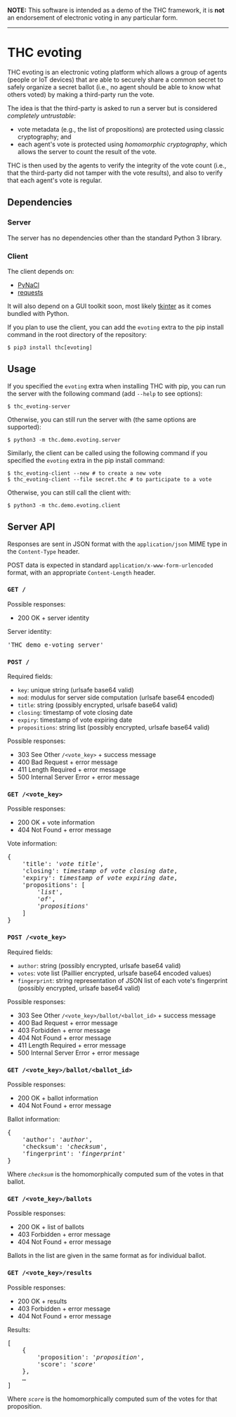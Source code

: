 **NOTE:** This software is intended as a demo of the THC framework, it is **not** an endorsement of electronic voting in any particular form.

---

THC evoting
===========

THC evoting is an electronic voting platform which allows a group of agents (people or IoT devices) that are able to securely share a common secret to safely organize a secret ballot (i.e., no agent should be able to know what others voted) by making a third-party run the vote.

The idea is that the third-party is asked to run a server but is considered *completely untrustable*:

* vote metadata (e.g., the list of propositions) are protected using classic cryptography; and
* each agent's vote is protected using *homomorphic cryptography*, which allows the server to count the result of the vote.

THC is then used by the agents to verify the integrity of the vote count (i.e., that the third-party did not tamper with the vote results), and also to verify that each agent's vote is regular.


## Dependencies

### Server

The server has no dependencies other than the standard Python 3 library.

### Client

The client depends on:

* [PyNaCl](https://pynacl.readthedocs.io/)
* [requests](https://requests.readthedocs.io/)

It will also depend on a GUI toolkit soon, most likely [tkinter](https://docs.python.org/3/library/tkinter.html) as it comes bundled with Python.

If you plan to use the client, you can add the `evoting` extra to the pip install command in the root directory of the repository:

    $ pip3 install thc[evoting]


## Usage

If you specified the `evoting` extra when installing THC with pip, you can run the server with the following command (add `--help` to see options):

    $ thc_evoting-server

Otherwise, you can still run the server with (the same options are supported):

    $ python3 -m thc.demo.evoting.server

Similarly, the client can be called using the following command if you specified the `evoting` extra in the pip install command:

    $ thc_evoting-client --new # to create a new vote
    $ thc_evoting-client --file secret.thc # to participate to a vote

Otherwise, you can still call the client with:

    $ python3 -m thc.demo.evoting.client


## Server API

Responses are sent in JSON format with the `application/json` MIME type in the `Content-Type` header.

POST data is expected in standard `application/x-www-form-urlencoded` format, with an appropriate `Content-Length` header.

### `GET /`

Possible responses:

* 200 OK + server identity

Server identity:

<pre>
'THC demo e-voting server'
</pre>

### `POST /`

Required fields:

* `key`: unique string (urlsafe base64 valid)
* `mod`: modulus for server side computation (urlsafe base64 encoded)
* `title`: string (possibly encrypted, urlsafe base64 valid)
* `closing`: timestamp of vote closing date
* `expiry`: timestamp of vote expiring date
* `propositions`: string list (possibly encrypted, urlsafe base64 valid)

Possible responses:

* 303 See Other `/<vote_key>` + success message
* 400 Bad Request + error message
* 411 Length Required + error message
* 500 Internal Server Error + error message

### `GET /<vote_key>`

Possible responses:

* 200 OK + vote information
* 404 Not Found + error message

Vote information:

<pre>
{
    'title': '<i>vote title</i>',
    'closing': <i>timestamp of vote closing date</i>,
    'expiry': <i>timestamp of vote expiring date</i>,
    'propositions': [
        '<i>list</i>',
        '<i>of</i>',
        '<i>propositions</i>'
    ]
}
</pre>

### `POST /<vote_key>`

Required fields:

* `author`: string (possibly encrypted, urlsafe base64 valid)
* `votes`: vote list (Paillier encrypted, urlsafe base64 encoded values)
* `fingerprint`: string representation of JSON list of each vote's fingerprint (possibly encrypted, urlsafe base64 valid)

Possible responses:

* 303 See Other `/<vote_key>/ballot/<ballot_id>` + success message
* 400 Bad Request + error message
* 403 Forbidden + error message
* 404 Not Found + error message
* 411 Length Required + error message
* 500 Internal Server Error + error message

### `GET /<vote_key>/ballot/<ballot_id>`

Possible responses:

* 200 OK + ballot information
* 404 Not Found + error message

Ballot information:

<pre>
{
    'author': '<i>author</i>',
    'checksum': '<i>checksum</i>',
    'fingerprint': '<i>fingerprint</i>'
}
</pre>

Where *`checksum`* is the homomorphically computed sum of the votes in that ballot.

### `GET /<vote_key>/ballots`

Possible responses:

* 200 OK + list of ballots
* 403 Forbidden + error message
* 404 Not Found + error message

Ballots in the list are given in the same format as for individual ballot.

### `GET /<vote_key>/results`

Possible responses:

* 200 OK + results
* 403 Forbidden + error message
* 404 Not Found + error message

Results:

<pre>
[
    {
        'proposition': '<i>proposition</i>',
        'score': '<i>score</i>'
    },
    …
]
</pre>

Where *`score`* is the homomorphically computed sum of the votes for that proposition.
